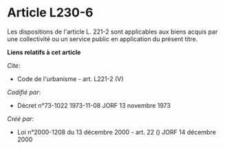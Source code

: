 # Article L230-6

Les dispositions de l'article L. 221-2 sont applicables aux biens acquis par une collectivité ou un service public en
application du présent titre.

**Liens relatifs à cet article**

_Cite_:

  - Code de l'urbanisme - art. L221-2 (V)

_Codifié par_:

  - Décret n°73-1022 1973-11-08 JORF 13 novembre 1973

_Créé par_:

  - Loi n°2000-1208 du 13 décembre 2000 - art. 22 () JORF 14 décembre 2000
